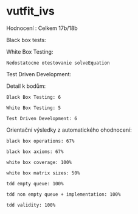 # vutfit_ivs
Hodnocení : 
Celkem 17b/18b

Black box tests: 

White Box Testing:

    Nedostatocne otestovanie solveEquation
  
Test Driven Development:
        

Detail k bodům:

    Black Box Testing: 6
 
    White Box Testing: 5
 
    Test Driven Development: 6
 
Orientační výsledky z automatického ohodnocení:

    black box operations: 67%

    black box axioms: 67%

    white box coverage: 100%

    white box matrix sizes: 50%

    tdd empty queue: 100%

    tdd non empty queue + implementation: 100%

    tdd validity: 100%
